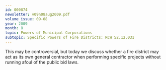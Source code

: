 ```yaml
---
id: 000874
newsletter: v09n08aug2009.pdf
volume_issue: 09-08
year: 2009
month: 8
topic: Powers of Municipal Corporations
subtopic: Specific Powers of Fire Districts: RCW 52.12.031
---
```


This may be controversial, but today we discuss whether a fire district may act as its own general contractor when performing specific projects without running afoul of the public bid laws.